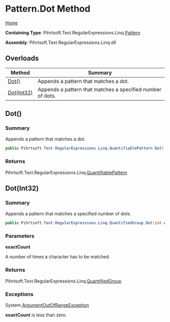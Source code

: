 # Pattern\.Dot Method

[Home](../../../../../../README.md)

**Containing Type**: Pihrtsoft\.Text\.RegularExpressions\.Linq\.[Pattern](../README.md)

**Assembly**: Pihrtsoft\.Text\.RegularExpressions\.Linq\.dll

## Overloads

| Method | Summary |
| ------ | ------- |
| [Dot()](#Pihrtsoft_Text_RegularExpressions_Linq_Pattern_Dot) | Appends a pattern that matches a dot\. |
| [Dot(Int32)](#Pihrtsoft_Text_RegularExpressions_Linq_Pattern_Dot_System_Int32_) | Appends a pattern that matches a specified number of dots\. |

## Dot\(\) <a name="Pihrtsoft_Text_RegularExpressions_Linq_Pattern_Dot"></a>

### Summary

Appends a pattern that matches a dot\.

```csharp
public Pihrtsoft.Text.RegularExpressions.Linq.QuantifiablePattern Dot()
```

### Returns

Pihrtsoft\.Text\.RegularExpressions\.Linq\.[QuantifiablePattern](../../QuantifiablePattern/README.md)

## Dot\(Int32\) <a name="Pihrtsoft_Text_RegularExpressions_Linq_Pattern_Dot_System_Int32_"></a>

### Summary

Appends a pattern that matches a specified number of dots\.

```csharp
public Pihrtsoft.Text.RegularExpressions.Linq.QuantifiedGroup Dot(int exactCount)
```

### Parameters

**exactCount**

A number of times a character has to be matched\.

### Returns

Pihrtsoft\.Text\.RegularExpressions\.Linq\.[QuantifiedGroup](../../QuantifiedGroup/README.md)

### Exceptions

System\.[ArgumentOutOfRangeException](https://docs.microsoft.com/en-us/dotnet/api/system.argumentoutofrangeexception)

**exactCount** is less than zero\.

